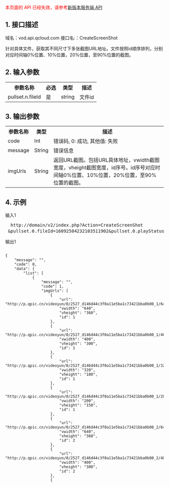 <font color=RED>本页面的 API 已经失效，请参考</font>[新版本服务端 API](/document/product/266/7788)

## 1. 接口描述
 
域名：vod.api.qcloud.com 
接口名:：CreateScreenShot 

针对具体文件，获取其不同尺寸下多张截图URL地址。文件按照id顺序排列，分别对应时间轴0%位置、10%位置，20%位置，至90%位置的截图。

 

## 2. 输入参数
 
<table class="t"><tbody><tr>
<th><b>参数名称</b></th>
<th><b>必选</b></th>
<th><b>类型</b></th>
<th><b>描述</b></th>
<tr>
<td> pullset.n.fileId
<td> 是
<td> string
<td> 文件id
</tbody></table>

 

## 3. 输出参数
 
<table class="t"><tbody><tr>
<th><b>参数名称</b></th>
<th><b>类型</b></th>
<th><b>描述</b></th>
<tr>
<td> code
<td> Int
<td> 错误码, 0: 成功, 其他值: 失败
<tr>
<td> message
<td> String
<td> 错误信息
<tr>
<td> imgUrls
<td> String
<td> 返回URL截图。包括URL具体地址，vwidth截图宽度，vheight截图宽度，id序号。id序号对应时间轴0%位置、10%位置，20%位置，至90%位置的截图。
</tbody></table>


 

## 4. 示例
 
输入1
<pre>
  http://domain/v2/index.php?Action=CreateScreenShot
 &pullset.0.fileId=16092504232103511902&pullset.0.playStatus=0&<a href="/doc/api/229/6976">公共请求参数</a>
</pre>
输出1
```

{
    "message": "", 
    "code": 0, 
    "data": {
        "list": [
            {
                "message": "", 
                "code": 1, 
                "imgUrls": [
                    {
                        "url": "http://p.qpic.cn/videoyun/0/2527_d146d44c3f0a11e5ba1c73421bba0b00_1/640", 
                        "vwidth": "640", 
                        "vheight": "360", 
                        "id": 1
                    }, 
                    {
                        "url": "http://p.qpic.cn/videoyun/0/2527_d146d44c3f0a11e5ba1c73421bba0b00_1/400", 
                        "vwidth": "400", 
                        "vheight": "300", 
                        "id": 1
                    }, 
                    {
                        "url": "http://p.qpic.cn/videoyun/0/2527_d146d44c3f0a11e5ba1c73421bba0b00_1/320", 
                        "vwidth": "320", 
                        "vheight": "180", 
                        "id": 1
                    }, 
                    {
                        "url": "http://p.qpic.cn/videoyun/0/2527_d146d44c3f0a11e5ba1c73421bba0b00_1/200", 
                        "vwidth": "200", 
                        "vheight": "150", 
                        "id": 1
                    }, 
                    {
                        "url": "http://p.qpic.cn/videoyun/0/2527_d146d44c3f0a11e5ba1c73421bba0b00_2/640", 
                        "vwidth": "640", 
                        "vheight": "360", 
                        "id": 2
                    }, 
                    {
                        "url": "http://p.qpic.cn/videoyun/0/2527_d146d44c3f0a11e5ba1c73421bba0b00_2/400", 
                        "vwidth": "400", 
                        "vheight": "300", 
                        "id": 2
                    }, 
                    {

```

